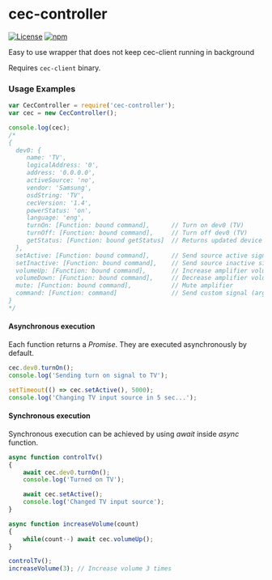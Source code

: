 # cec-controller
[![License](https://img.shields.io/github/license/Rafostar/cec-controller.svg)](https://github.com/Rafostar/cec-controller/blob/master/LICENSE)
[![npm](https://img.shields.io/npm/v/cec-controller.svg)](https://www.npmjs.com/package/cec-controller)

Easy to use wrapper that does not keep cec-client running in background

Requires `cec-client` binary.

### Usage Examples
```javascript
var CecController = require('cec-controller');
var cec = new CecController();

console.log(cec);
/*
{
  dev0: {
     name: 'TV',
     logicalAddress: '0',
     address: '0.0.0.0',
     activeSource: 'no',
     vendor: 'Samsung',
     osdString: 'TV',
     cecVersion: '1.4',
     powerStatus: 'on',
     language: 'eng',
     turnOn: [Function: bound command],      // Turn on dev0 (TV)
     turnOff: [Function: bound command],     // Turn off dev0 (TV)
     getStatus: [Function: bound getStatus]  // Returns updated device power status
  },
  setActive: [Function: bound command],      // Send source active signal (switches TV input)
  setInactive: [Function: bound command],    // Send source inactive signal
  volumeUp: [Function: bound command],       // Increase amplifier volume
  volumeDown: [Function: bound command],     // Decrease amplifier volume
  mute: [Function: bound command],           // Mute amplifier
  command: [Function: command]               // Send custom signal (arg is send as input to cec-client)
}
*/
```

#### Asynchronous execution
Each function returns a *Promise*. They are executed asynchronously by default.

```javascript
cec.dev0.turnOn();
console.log('Sending turn on signal to TV');

setTimeout(() => cec.setActive(), 5000);
console.log('Changing TV input source in 5 sec...');
```

#### Synchronous execution
Synchronous execution can be achieved by using *await* inside *async* function.

```javascript
async function controlTv()
{
	await cec.dev0.turnOn();
	console.log('Turned on TV');

	await cec.setActive();
	console.log('Changed TV input source');
}

async function increaseVolume(count)
{
	while(count--) await cec.volumeUp();
}

controlTv();
increaseVolume(3); // Increase volume 3 times
```
